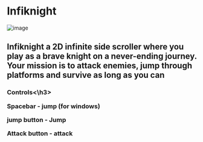 # Infiknight
![image](https://user-images.githubusercontent.com/114738222/229395329-7a26a60d-4105-40fc-b08a-cf6854d817ed.png)



<h2>Infiknight a 2D infinite side scroller where you play as a brave knight on a never-ending journey. 
Your mission is to attack enemies, jump through platforms and survive as long as you can </h2>

<b><h3>Controls</b><\h3>

Spacebar - jump (for windows)

jump button - Jump

Attack button - attack
